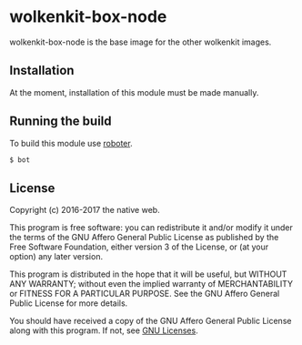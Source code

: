 # wolkenkit-box-node

wolkenkit-box-node is the base image for the other wolkenkit images.

## Installation

At the moment, installation of this module must be made manually.

## Running the build

To build this module use [roboter](https://www.npmjs.com/package/roboter).

```bash
$ bot
```

## License

Copyright (c) 2016-2017 the native web.

This program is free software: you can redistribute it and/or modify it under the terms of the GNU Affero General Public License as published by the Free Software Foundation, either version 3 of the License, or (at your option) any later version.

This program is distributed in the hope that it will be useful, but WITHOUT ANY WARRANTY; without even the implied warranty of MERCHANTABILITY or FITNESS FOR A PARTICULAR PURPOSE. See the GNU Affero General Public License for more details.

You should have received a copy of the GNU Affero General Public License along with this program. If not, see [GNU Licenses](http://www.gnu.org/licenses/).
